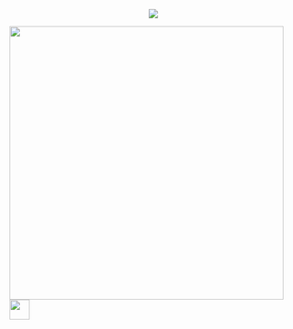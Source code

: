 <p align="center">
  <img src="https://capsule-render.vercel.app/api?text=Mi%20Perfil&animation=fadeIn&type=waving&color=gradient&height=100"/>
</p>

<img align="center" display="block" margin="auto" height="480" src="https://64.media.tumblr.com/54805606e41234da265775f4ee8631ef/41d4a35f37c5abf1-f6/s2048x3072/19014f3c9f92e88df65b9bf5f7adacb69380a88f.gifv"/>

<a display="flex" href="https://linkedin.com/in/angel-galan-aixut-750a49293" target="_blank">
  <img height="35" src="https://upload.wikimedia.org/wikipedia/commons/thumb/c/ca/LinkedIn_logo_initials.png/900px-LinkedIn_logo_initials.png"/>
</a>


<!--
**AGalan14/agalan14** is a ✨ _special_ ✨ repository because its `README.md` (this file) appears on your GitHub profile.

Here are some ideas to get you started:

- 🔭 I’m currently working on ...
- 🌱 I’m currently learning ...
- 👯 I’m looking to collaborate on ...
- 🤔 I’m looking for help with ...
- 💬 Ask me about ...
- 📫 How to reach me: ...
- 😄 Pronouns: ...
- ⚡ Fun fact: ...
-->
